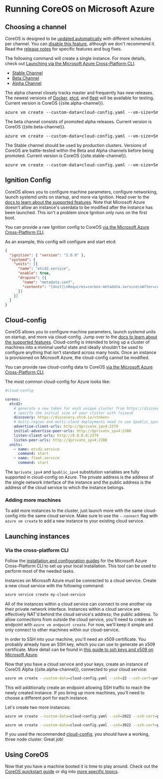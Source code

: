 # Running CoreOS on Microsoft Azure

## Choosing a channel

CoreOS is designed to be [updated automatically][update-docs] with different schedules per channel. You can [disable this feature][reboot-docs], although we don't recommend it. Read the [release notes][release-notes] for specific features and bug fixes.

The following command will create a single instance. For more details, check out [Launching via the Microsoft Azure Cross-Platform CLI][azurecli-heading].

<div id="azure-images">
  <ul class="nav nav-tabs">
    <li class="active"><a href="#stable" data-toggle="tab">Stable Channel</a></li>
    <li><a href="#beta" data-toggle="tab">Beta Channel</a></li>
    <li><a href="#alpha" data-toggle="tab">Alpha Channel</a></li>
  </ul>
  <div class="tab-content coreos-docs-image-table">
    <div class="tab-pane" id="alpha">
      <div class="channel-info">
        <p>The alpha channel closely tracks master and frequently has new releases. The newest versions of <a href="{{site.baseurl}}/using-coreos/docker">Docker</a>, <a href="{{site.baseurl}}/using-coreos/etcd">etcd</a>, and <a href="{{site.baseurl}}/using-coreos/clustering">fleet</a> will be available for testing. Current version is CoreOS {{site.alpha-channel}}.</p>
        <pre>azure vm create --custom-data=cloud-config.yaml --vm-size=Small --ssh=22 --ssh-cert=path/to/cert --no-ssh-password --vm-name=node-1 --location="&lt;location&gt;" my-cloud-service $(azure vm image list --json | jq --raw-output '.[].name | select(contains("__CoreOS-Alpha-{{site.alpha-channel}}"))') core</pre>
      </div>
    </div>
    <div class="tab-pane" id="beta">
      <div class="channel-info">
        <p>The beta channel consists of promoted alpha releases. Current version is CoreOS {{site.beta-channel}}.</p>
        <pre>azure vm create --custom-data=cloud-config.yaml --vm-size=Small --ssh=22 --ssh-cert=path/to/cert --no-ssh-password --vm-name=node-1 --location="&lt;location&gt;" my-cloud-service $(azure vm image list --json | jq --raw-output '.[].name | select(contains("__CoreOS-Beta-{{site.beta-channel}}"))') core</pre>
      </div>
    </div>
    <div class="tab-pane active" id="stable">
      <div class="channel-info">
        <p>The Stable channel should be used by production clusters. Versions of CoreOS are battle-tested within the Beta and Alpha channels before being promoted. Current version is CoreOS {{site.stable-channel}}.</p>
        <pre>azure vm create --custom-data=cloud-config.yaml --vm-size=Small --ssh=22 --ssh-cert=path/to/cert --no-ssh-password --vm-name=node-1 --location="&lt;location&gt;" my-cloud-service $(azure vm image list --json | jq --raw-output '.[].name | select(contains("__CoreOS-Stable-{{site.stable-channel}}"))') core</pre>
      </div>
    </div>
  </div>
</div>

## Ignition Config

CoreOS allows you to configure machine parameters, configure networking, launch systemd units on startup, and more via Ignition. Head over to the [docs to learn about the supported features][ignition-docs]. Note that Microsoft Azure doesn't allow an instance's userdata to be modified after the instance has been launched. This isn't a problem since Ignition only runs on the first boot.

You can provide a raw Ignition config to CoreOS [via the Microsoft Azure Cross-Platform CLI][azurecli-heading].

As an example, this config will configure and start etcd:

```json
{
  "ignition": { "version": "2.0.0" },
  "systemd": {
    "units": [{
      "name": "etcd2.service",
      "enable": true,
      "dropins": [{
        "name": "metadata.conf",
        "contents": "[Unit]\nRequires=coreos-metadata.service\nAfter=coreos-metadata.service\n\n[Service]\nEnvironmentFile=/run/metadata/coreos\nExecStart=\nExecStart=/usr/bin/etcd2 --advertise-client-urls=http://${COREOS_AZURE_IPV4_DYNAMIC}:2379 --initial-advertise-peer-urls=http://${COREOS_AZURE_IPV4_DYNAMIC}:2380 --listen-client-urls=http://0.0.0.0:2379 --listen-peer-urls=http://${COREOS_AZURE_IPV4_DYNAMIC}:2380 --discovery=https://discovery.etcd.io/<token>"
      }]
    }]
  }
}
```

## Cloud-config

CoreOS allows you to configure machine parameters, launch systemd units on startup, and more via cloud-config. Jump over to the [docs to learn about the supported features][cloud-config-docs]. Cloud-config is intended to bring up a cluster of machines into a minimal useful state and ideally shouldn't be used to configure anything that isn't standard across many hosts. Once an instance is provisioned on Microsoft Azure, the cloud-config cannot be modified.

You can provide raw cloud-config data to CoreOS [via the Microsoft Azure Cross-Platform CLI][azurecli-heading].

The most common cloud-config for Azure looks like:

```yaml
#cloud-config

coreos:
  etcd2:
    # generate a new token for each unique cluster from https://discovery.etcd.io/new?size=3
    # specify the initial size of your cluster with ?size=X
    discovery: https://discovery.etcd.io/<token>
    # multi-region and multi-cloud deployments need to use $public_ipv4
    advertise-client-urls: http://$private_ipv4:2379
    initial-advertise-peer-urls: http://$private_ipv4:2380
    listen-client-urls: http://0.0.0.0:2379
    listen-peer-urls: http://$private_ipv4:2380
  units:
    - name: etcd2.service
      command: start
    - name: fleet.service
      command: start
```

The `$private_ipv4` and `$public_ipv4` substitution variables are fully supported in cloud-config on Azure. The private address is the address of the single network interface of the instance and the public address is the address of the cloud service to which the instance belongs.

### Adding more machines

To add more instances to the cluster, just launch more with the same cloud-config into the same cloud service. Make sure to use the `--connect` flag with `azure vm create` to add a new instance to your existing cloud service.

## Launching instances

### Via the cross-platform CLI

Follow the [installation and configuration guides][xplat-cli] for the Microsoft Azure Cross-Platform CLI to set up your local installation. This tool can be used to perform most of the needed tasks.

Instances on Microsoft Azure must be connected to a cloud service. Create a new cloud service with the following command:

```sh
azure service create my-cloud-service
```

All of the instances within a cloud service can connect to one another via their private network interface. Instances within a cloud service are effectively NAT'd behind the cloud service's address; the public address. To allow connections from outside the cloud service, you'll need to create an endpoint with `azure vm endpoint create`. For now, we'll keep it simple and only connect to other machines within our cloud-service.

In order to SSH into your machine, you'll need an x509 certificate. You probably already have an SSH key, which you can use to generate an x509 certificate. More detail can be found in [this guide to ssh keys and x509 on Microsoft Azure][ssh].

Now that you have a cloud service and your keys, create an instance of CoreOS Alpha {{site.alpha-channel}}, connected to your cloud service:

```sh
azure vm create --custom-data=cloud-config.yaml --ssh=22 --ssh-cert=path/to/cert --no-ssh-password --vm-name=node-1 --connect=my-cloud-service $(azure vm image list --json | jq --raw-output '.[].name | select(contains("__CoreOS-Stable-{{site.alpha-channel}}"))') core
```

This will additionally create an endpoint allowing SSH traffic to reach the newly created instance. If you bring up more machines, you'll need to choose a different port for each instance.

Let's create two more instances:

```sh
azure vm create --custom-data=cloud-config.yaml --ssh=2022 --ssh-cert=path/to/cert --no-ssh-password --vm-name=node-2 --connect=my-cloud-service $(azure vm image list --json | jq --raw-output '.[].name | select(contains("__CoreOS-Stable-{{site.alpha-channel}}"))') core
```

```sh
azure vm create --custom-data=cloud-config.yaml --ssh=3022 --ssh-cert=path/to/cert --no-ssh-password --vm-name=node-3 --connect=my-cloud-service $(azure vm image list --json | jq --raw-output '.[].name | select(contains("__CoreOS-Stable-{{site.alpha-channel}}"))') core
```

If you used the recommended [cloud-config][cloud-config-heading], you should have a working, three node cluster. Great job!

## Using CoreOS

Now that you have a machine booted it is time to play around. Check out the [CoreOS quickstart guide][quickstart] or dig into [more specific topics][docs].


[azurecli-heading]: #via-the-cross-platform-cli
[cloud-config-docs]: {{site.baseurl}}/os/docs/latest/cloud-config.html
[cloud-config-heading]: #cloud-config
[docs]: https://coreos.com/docs
[quickstart]: quickstart.md
[reboot-docs]: update-strategies.md
[release-notes]: https://coreos.com/releases
[ssh]: http://azure.microsoft.com/en-us/documentation/articles/virtual-machines-linux-use-ssh-key/
[update-docs]: https://coreos.com/why/#updates
[xplat-cli]: http://azure.microsoft.com/en-us/documentation/articles/xplat-cli/
[ignition-docs]: https://coreos.com/ignition/docs/latest
